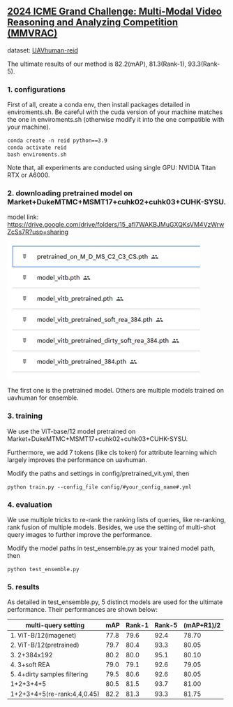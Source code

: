 ## [2024 ICME Grand Challenge: Multi-Modal Video Reasoning and Analyzing Competition (MMVRAC)](https://sutdcv.github.io/MMVRAC/)

dataset: [UAVhuman-reid](https://github.com/sutdcv/UAV-Human)

The ultimate results of our method is 82.2(mAP), 81.3(Rank-1), 93.3(Rank-5).

### 1. configurations
First of all, create a conda env, then install packages detailed in enviroments.sh. Be careful with the cuda version of your machine matches the one in enviroments.sh (otherwise modify it into the one compatible with your machine).
```
conda create -n reid python==3.9
conda activate reid
bash enviroments.sh
```

Note that, all experiments are conducted using single GPU: NVIDIA Titan RTX or A6000.

### 2. downloading pretrained model on Market+DukeMTMC+MSMT17+cuhk02+cuhk03+CUHK-SYSU.
model link: https://drive.google.com/drive/folders/15_afl7WAKBJMuGXQKsVM4VzWrwZcSs7R?usp=sharing

![error](image-1.png)

The first one is the pretrained model. Others are multiple models trained on uavhuman for ensemble.

### 3. training
We use the ViT-base/12 model pretrained on Market+DukeMTMC+MSMT17+cuhk02+cuhk03+CUHK-SYSU.

Furthermore, we add 7 tokens (like cls token) for attribute learning which largely improves the performance on uavhuman.

Modify the paths and settings in config/pretrained_vit.yml, then

```
python train.py --config_file config/#your_config_name#.yml
```

### 4. evaluation
We use multiple tricks to re-rank the ranking lists of queries, like re-ranking, rank fusion of multiple models. Besides, we use the setting of multi-shot query images to further improve the performance.

Modify the model paths in test_ensemble.py as your trained model path, then

```
python test_ensemble.py
```

### 5. results
As detailed in test_ensemble.py, 5 distinct models are used for the ultimate performance. Their performances are shown below:

| multi-query setting          | mAP    | Rank-1 | Rank-5 | (mAP+R1)/2 |
| ---------------------------- | ------ | ------ | ------ | ---------- |
| 1. ViT-B/12(imagenet)        | 77.8   | 79.6   | 92.4   | 78.70      |
| 2. ViT-B/12(pretrained)      | 79.7   | 80.4   | 93.3   | 80.05      |
| 3. 2+384x192                 | 80.2   | 80.0   | 95.1   | 80.10      |
| 4. 3+soft REA                | 79.0   | 79.1   | 92.6   | 79.05      |
| 5. 4+dirty samples filtering | 79.5   | 80.6   | 92.6   | 80.05      |
| 1+2+3+4+5                    | 80.5   | 81.5   | 93.7   | 81.00      |
| 1+2+3+4+5(re-rank:4,4,0.45)  | 82.2   | 81.3   | 93.3   | 81.75      |